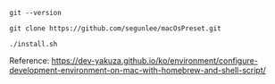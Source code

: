 ```
git --version
```

```
git clone https://github.com/segunlee/macOsPreset.git
```

```
./install.sh
```



Reference: https://dev-yakuza.github.io/ko/environment/configure-development-environment-on-mac-with-homebrew-and-shell-script/

